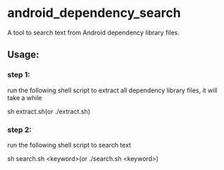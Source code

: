 # android_dependency_search
A tool to search text from Android dependency library files.

## Usage:

### step 1:

run the following shell script to extract all dependency library files, it will take a while

sh extract.sh(or ./extract.sh)

### step 2:

run the following shell script to search text

sh search.sh \<keyword\>(or ./search.sh \<keyword\>)
